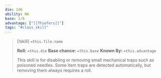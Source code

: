 ```yaml
---
die: 1d6
ability: NA
base: 1/6
advantage: ["[[Thiefers]]"]
tags: "#class_skill"
---
```


> [!skill] `=this.file.name`
>  
>**Roll:** `=this.die`
>**Base chance:** `=this.base`
>**Known By:** `=this.advantage`
>
>This skill is for disabling or removing small mechanical traps such as poisoned needles. Some item traps are detected automatically, but removing them always requires a roll.

